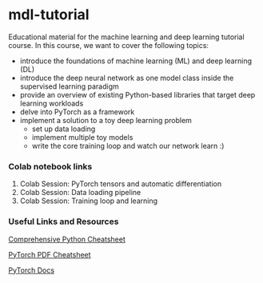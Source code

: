 # mdl-tutorial
Educational material for the machine learning and deep learning tutorial course.
In this course, we want to cover the following topics:

- introduce the foundations of machine learning (ML) and deep learning (DL)
- introduce the deep neural network as one model class inside the supervised learning paradigm
- provide an overview of existing Python-based libraries that target deep learning workloads
- delve into PyTorch as a framework
- implement a solution to a toy deep learning problem
  - set up data loading
  - implement multiple toy models
  - write the core training loop and watch our network learn :)

### Colab notebook links

1. Colab Session: PyTorch tensors and automatic differentiation
2. Colab Session: Data loading pipeline
3. Colab Session: Training loop and learning


### Useful Links and Resources

[Comprehensive Python Cheatsheet](https://github.com/gto76/python-cheatsheet)

[PyTorch PDF Cheatsheet](https://www.mad.tf.fau.de/files/2019/07/pytorch-cheatsheet-en.pdf)

[PyTorch Docs](https://pytorch.org/docs/stable/index.html)
